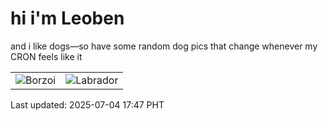 # hi i'm Leoben

and i like dogs—so have some random dog pics that change whenever my CRON feels like it

|  |  |
|--------|----------|
| ![Borzoi](https://random-dog-vercel.vercel.app/api/random-borzoi?v=1751622428) | ![Labrador](https://random-dog-vercel.vercel.app/api/random-labrador?v=1751622428) |

Last updated: 2025-07-04 17:47 PHT
